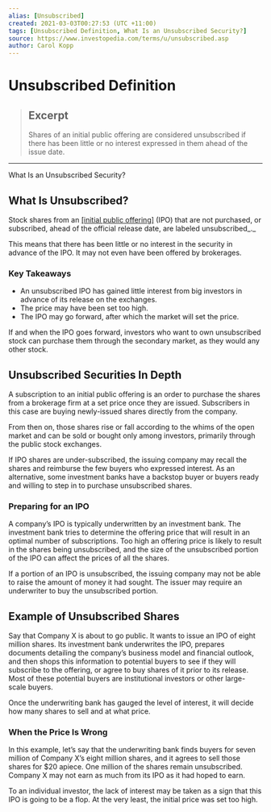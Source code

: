 ```yaml
---
alias: [Unsubscribed]
created: 2021-03-03T00:27:53 (UTC +11:00)
tags: [Unsubscribed Definition, What Is an Unsubscribed Security?]
source: https://www.investopedia.com/terms/u/unsubscribed.asp
author: Carol Kopp
---
```


# Unsubscribed Definition

> ## Excerpt
> Shares of an initial public offering are considered unsubscribed if there has been little or no interest expressed in them ahead of the issue date.

---

What Is an Unsubscribed Security?
## What Is Unsubscribed?

Stock shares from an [[initial public offering]](https://www.investopedia.com/terms/i/ipo.asp) (IPO) that are not purchased, or subscribed, ahead of the official release date, are labeled unsubscribed_._

This means that there has been little or no interest in the security in advance of the IPO. It may not even have been offered by brokerages.

### Key Takeaways

-   An unsubscribed IPO has gained little interest from big investors in advance of its release on the exchanges.
-   The price may have been set too high.
-   The IPO may go forward, after which the market will set the price.

If and when the IPO goes forward, investors who want to own unsubscribed stock can purchase them through the secondary market, as they would any other stock.

## Unsubscribed Securities In Depth

A subscription to an initial public offering is an order to purchase the shares from a brokerage firm at a set price once they are issued. Subscribers in this case are buying newly-issued shares directly from the company.

From then on, those shares rise or fall according to the whims of the open market and can be sold or bought only among investors, primarily through the public stock exchanges.

If IPO shares are under-subscribed, the issuing company may recall the shares and reimburse the few buyers who expressed interest. As an alternative, some investment banks have a backstop buyer or buyers ready and willing to step in to purchase unsubscribed shares.

### Preparing for an IPO

A company’s IPO is typically underwritten by an investment bank. The investment bank tries to determine the offering price that will result in an optimal number of subscriptions. Too high an offering price is likely to result in the shares being unsubscribed, and the size of the unsubscribed portion of the IPO can affect the prices of all the shares.

If a portion of an IPO is unsubscribed, the issuing company may not be able to raise the amount of money it had sought. The issuer may require an underwriter to buy the unsubscribed portion.

## Example of Unsubscribed Shares

Say that Company X is about to go public. It wants to issue an IPO of eight million shares. Its investment bank underwrites the IPO, prepares documents detailing the company’s business model and financial outlook, and then shops this information to potential buyers to see if they will subscribe to the offering, or agree to buy shares of it prior to its release. Most of these potential buyers are institutional investors or other large-scale buyers.

Once the underwriting bank has gauged the level of interest, it will decide how many shares to sell and at what price.

### When the Price Is Wrong

In this example, let’s say that the underwriting bank finds buyers for seven million of Company X’s eight million shares, and it agrees to sell those shares for $20 apiece. One million of the shares remain unsubscribed. Company X may not earn as much from its IPO as it had hoped to earn.

To an individual investor, the lack of interest may be taken as a sign that this IPO is going to be a flop. At the very least, the initial price was set too high.

